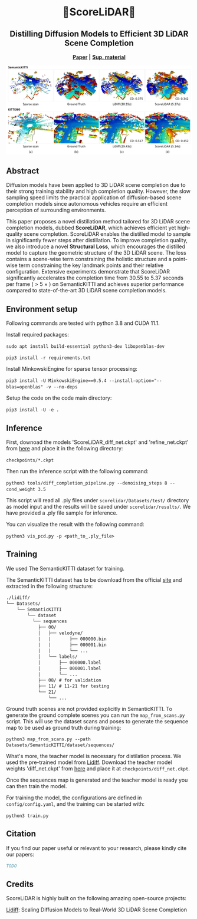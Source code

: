 <div align="center">

# 🚤**ScoreLiDAR**🚤
## Distilling Diffusion Models to Efficient 3D LiDAR Scene Completion

**[Paper]()** **|** **[Sup. material]()**

![](./pics/teaser2.png)

</div>

## **Abstract**

Diffusion models have been applied to 3D LiDAR scene completion due to their strong training stability and high completion quality.
However, the slow sampling speed limits the practical application of diffusion-based scene completion models since autonomous vehicles require an efficient perception of surrounding environments. 

This paper proposes a novel distillation method tailored for 3D LiDAR scene completion models, dubbed **ScoreLiDAR**, which achieves efficient yet high-quality scene completion.
ScoreLiDAR enables the distilled model to sample in significantly fewer steps after distillation.
To improve completion quality, we also introduce a novel **Structural Loss**, which encourages the distilled model to capture the geometric structure of the 3D LiDAR scene.
The loss contains a scene-wise term constraining the holistic structure and a point-wise term constraining the key landmark points and their relative configuration.
Extensive experiments demonstrate that ScoreLiDAR significantly accelerates the completion time from 30.55 to 5.37 seconds per frame ( $>$ 5 $\times$ ) on SemanticKITTI and achieves superior performance compared to state-of-the-art 3D LiDAR scene completion models.

## **Environment setup**

Following commands are tested with python 3.8 and CUDA 11.1.

Install required packages:

`sudo apt install build-essential python3-dev libopenblas-dev`

`pip3 install -r requirements.txt`

Install MinkowskiEngine for sparse tensor processing:

`pip3 install -U MinkowskiEngine==0.5.4 --install-option="--blas=openblas" -v --no-deps`

Setup the code on the code main directory:

`pip3 install -U -e .`

## **Inference**

First, downoad the models 'ScoreLiDAR_diff_net.ckpt' and 'refine_net.ckpt' from [here](https://drive.google.com/drive/folders/1f5c3BuD88TiOEuVhMq09wTQUMKwjO5lQ?usp=drive_link) and place it in the following directory: 

`checkpoints/*.ckpt`

Then run the inference script with the following command:

`python3 tools/diff_completion_pipeline.py --denoising_steps 8 --cond_weight 3.5` 

This script will read all .ply files under `scorelidar/Datasets/test/` directory as model input and the results will be saved under `scorelidar/results/`. We have provided a .ply file sample for inference.

You can visualize the result with the following command:

`python3 vis_pcd.py -p <path_to_.ply_file>`

## **Training**

We used The SemanticKITTI dataset for training.

The SemanticKITTI dataset has to be download from the official [site](http://www.semantic-kitti.org/dataset.html#download) and extracted in the following structure:

```
./lidiff/
└── Datasets/
    └── SemanticKITTI
        └── dataset
          └── sequences
            ├── 00/
            │   ├── velodyne/
            |   |       ├── 000000.bin
            |   |       ├── 000001.bin
            |   |       └── ...
            │   └── labels/
            |       ├── 000000.label
            |       ├── 000001.label
            |       └── ...
            ├── 08/ # for validation
            ├── 11/ # 11-21 for testing
            └── 21/
                └── ...
```

Ground truth scenes are not provided explicitly in SemanticKITTI. To generate the ground complete scenes you can run the `map_from_scans.py` script. This will use the dataset scans and poses to generate the sequence map to be used as ground truth during training:

```
python3 map_from_scans.py --path Datasets/SemanticKITTI/dataset/sequences/
```

What's more, the teacher model is necessary for distilation process. We used the pre-trained model from [Lidiff](https://github.com/PRBonn/LiDiff). Download the teacher model weights 'diff_net.ckpt' from [here]() and place it at `checkpoints/diff_net.ckpt`.

Once the sequences map is generated and the teacher model is ready you can then train the model.

For training the model, the configurations are defined in `config/config.yaml`, and the training can be started with:

`python3 train.py`

## **Citation**

If you find our paper useful or relevant to your research, please kindly cite our papers:

```bibtex
TODO
```

## **Credits**

ScoreLiDAR is highly built on the following amazing open-source projects:

[Lidiff](https://github.com/PRBonn/LiDiff): Scaling Diffusion Models to Real-World 3D LiDAR Scene Completion
